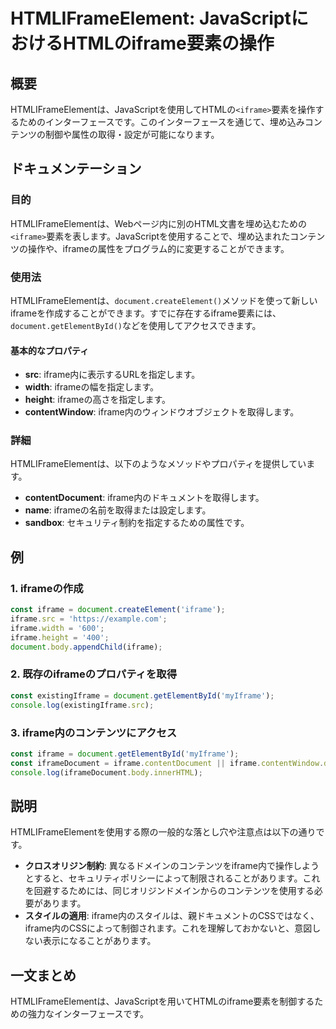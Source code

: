 <!--
Meta Description: # HTMLIFrameElement: JavaScriptにおけるHTMLのiframe要素の操作 ## 概要 HTMLIFrameElementは、JavaScriptを使用してHTMLの`<iframe>`要素を操作するためのインターフェースです。このインターフェースを通じて、埋め込みコンテ...
Meta Keywords: iframe, document, htmliframeelementは, const, getelementbyid
-->

# HTMLIFrameElement: JavaScriptにおけるHTMLのiframe要素の操作

## 概要
HTMLIFrameElementは、JavaScriptを使用してHTMLの`<iframe>`要素を操作するためのインターフェースです。このインターフェースを通じて、埋め込みコンテンツの制御や属性の取得・設定が可能になります。

## ドキュメンテーション

### 目的
HTMLIFrameElementは、Webページ内に別のHTML文書を埋め込むための`<iframe>`要素を表します。JavaScriptを使用することで、埋め込まれたコンテンツの操作や、iframeの属性をプログラム的に変更することができます。

### 使用法
HTMLIFrameElementは、`document.createElement()`メソッドを使って新しいiframeを作成することができます。すでに存在するiframe要素には、`document.getElementById()`などを使用してアクセスできます。

#### 基本的なプロパティ
- **src**: iframe内に表示するURLを指定します。
- **width**: iframeの幅を指定します。
- **height**: iframeの高さを指定します。
- **contentWindow**: iframe内のウィンドウオブジェクトを取得します。

### 詳細
HTMLIFrameElementは、以下のようなメソッドやプロパティを提供しています。

- **contentDocument**: iframe内のドキュメントを取得します。
- **name**: iframeの名前を取得または設定します。
- **sandbox**: セキュリティ制約を指定するための属性です。

## 例

### 1. iframeの作成
```javascript
const iframe = document.createElement('iframe');
iframe.src = 'https://example.com';
iframe.width = '600';
iframe.height = '400';
document.body.appendChild(iframe);
```

### 2. 既存のiframeのプロパティを取得
```javascript
const existingIframe = document.getElementById('myIframe');
console.log(existingIframe.src);
```

### 3. iframe内のコンテンツにアクセス
```javascript
const iframe = document.getElementById('myIframe');
const iframeDocument = iframe.contentDocument || iframe.contentWindow.document;
console.log(iframeDocument.body.innerHTML);
```

## 説明
HTMLIFrameElementを使用する際の一般的な落とし穴や注意点は以下の通りです。

- **クロスオリジン制約**: 異なるドメインのコンテンツをiframe内で操作しようとすると、セキュリティポリシーによって制限されることがあります。これを回避するためには、同じオリジンドメインからのコンテンツを使用する必要があります。
- **スタイルの適用**: iframe内のスタイルは、親ドキュメントのCSSではなく、iframe内のCSSによって制御されます。これを理解しておかないと、意図しない表示になることがあります。

## 一文まとめ
HTMLIFrameElementは、JavaScriptを用いてHTMLのiframe要素を制御するための強力なインターフェースです。